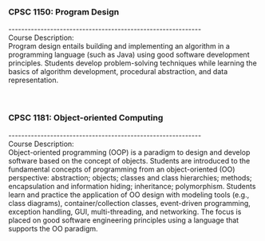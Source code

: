 ### CPSC 1150: Program Design
------------------------------------------------------------<br/>
Course Description:<br/>
Program design entails building and implementing an algorithm in a programming language (such as Java) using good software development principles. Students develop problem-solving techniques while learning the basics of algorithm development, procedural abstraction, and data representation.<br/>
<br/>
<br/> 
### CPSC 1181: Object-oriented Computing
------------------------------------------------------------<br/>
Course Description:<br/>
Object-oriented programming (OOP) is a paradigm to design and develop software based on the concept of objects. Students are introduced to the fundamental concepts of programming from an object-oriented (OO) perspective: 
abstraction; objects; classes and class hierarchies; methods; encapsulation and information hiding; inheritance; polymorphism. 
Students learn and practice the application of OO design with modeling tools (e.g., class diagrams), 
container/collection classes, event-driven programming, exception handling, GUI, multi-threading, and networking. 
The focus is placed on good software engineering principles using a language that supports the OO paradigm.
